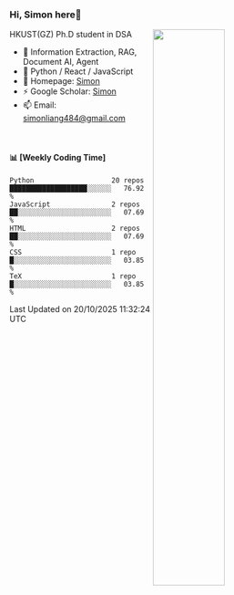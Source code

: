 ### Hi, Simon here👋

<!--
**SetonLiang/SetonLiang** is a ✨ _special_ ✨ repository because its `README.md` (this file) appears on your GitHub profile.

Here are some ideas to get you started:

- 🔭 I’m currently working on ...
- 🌱 I’m currently learning ...
- 👯 I’m looking to collaborate on ...
- 🤔 I’m looking for help with ...
- 💬 Ask me about ...
- 📫 How to reach me: ...
- 😄 Pronouns: ...
- ⚡ Fun fact: ...
-->

<!--
![SetonLiang's GitHub stats](https://github-readme-stats.vercel.app/api?username=SetonLiang)
-->


[<img src="https://github-readme-stats.vercel.app/api?username=SetonLiang&show_icons=true&theme=transparent&locale=en" width="50%" align="right" />](https://metrics.lecoq.io/SetonLiang#gh-light-mode-only)

HKUST(GZ) Ph.D student in DSA  
- 🔭 Information Extraction, RAG, Document AI, Agent
- 🔨 Python / React / JavaScript  
- 🌱 Homepage: [Simon](https://setonliang.github.io)  
- ⚡ Google Scholar: [Simon](https://scholar.google.com/citations?user=cjXF-ZIAAAAJ&hl=zh-CN)  
- 📫 Email: simonliang484@gmail.com  

<br>

#### :bar_chart: [Weekly Coding Time]
<!--START_SECTION:waka-->


```text
Python                   20 repos            ███████████████████░░░░░░   76.92 % 
JavaScript               2 repos             ██░░░░░░░░░░░░░░░░░░░░░░░   07.69 % 
HTML                     2 repos             ██░░░░░░░░░░░░░░░░░░░░░░░   07.69 % 
CSS                      1 repo              █░░░░░░░░░░░░░░░░░░░░░░░░   03.85 % 
TeX                      1 repo              █░░░░░░░░░░░░░░░░░░░░░░░░   03.85 % 
```




 Last Updated on 20/10/2025 11:32:24 UTC
<!--END_SECTION:waka-->
